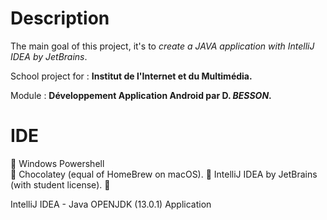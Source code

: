 # Description

The main goal of this project, it's to <i>create a JAVA application with IntelliJ IDEA by JetBrains</i>.

School project for : <b>Institut de l'Internet et du Multimédia.</b>

Module : <b>Développement Application Android par D. <i>BESSON</i>.</b>

# IDE

<div class="text-blue mb-2">
  🔹 Windows Powershell
</div>
🔸 Chocolatey (equal of HomeBrew on macOS).
🔹 IntelliJ IDEA by JetBrains (with student license).
🔸 

 IntelliJ IDEA - Java OPENJDK (13.0.1) Application
